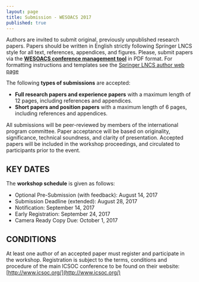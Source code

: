 ```yaml
---
layout: page
title: Submission - WESOACS 2017
published: true
---
```


Authors are invited to submit original, previously unpublished research papers. Papers should be written in English strictly following Springer LNCS style for all text, references, appendices, and figures. Please, submit papers via the
[**WESOACS conference management tool**](https://www.conftool.com/wesoacs2017/)
in PDF format. For formatting instructions and templates see the [Springer LNCS author web page](http://www.springer.de/comp/lncs/authors.html)

The following **types of submissions** are accepted:

- **Full research papers and experience papers** with a maximum length of 12
pages, including references and appendices.
- **Short papers and position papers** with a maximum length of 6 pages,
including references and appendices.

All submissions will be peer-reviewed by members of the international program committee. Paper acceptance will be based on originality, significance, technical soundness, and clarity of presentation. Accepted papers will be included in the workshop proceedings, and circulated to participants prior to the event.

## KEY DATES

The **workshop schedule** is given as follows:

- Optional Pre-Submission (with feedback): August 14, 2017
- Submission Deadline (extended): August 28, 2017
- Notification: September 14, 2017
- Early Registration: September 24, 2017
- Camera Ready Copy Due: October 1, 2017

## CONDITIONS

At least one author of an accepted paper must register and participate in the workshop. Registration is subject to the terms, conditions and procedure of the main ICSOC conference to be found on their website: [http://www.icsoc.org/](http://www.icsoc.org/)
